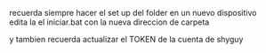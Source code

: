 recuerda siempre hacer el set up del folder en un nuevo dispositivo <br>
edita la el iniciar.bat con la nueva direccion de carpeta<br><b2>

y tambien recuerda actualizar el TOKEN de la cuenta de shyguy 
